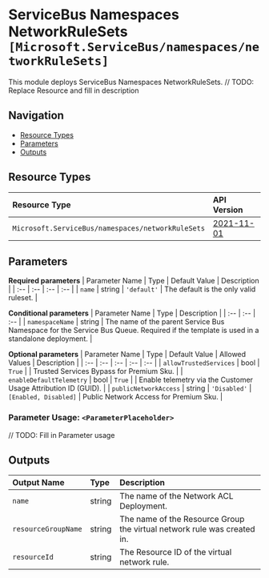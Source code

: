 # ServiceBus Namespaces NetworkRuleSets `[Microsoft.ServiceBus/namespaces/networkRuleSets]`

This module deploys ServiceBus Namespaces NetworkRuleSets.
// TODO: Replace Resource and fill in description

## Navigation

- [Resource Types](#Resource-Types)
- [Parameters](#Parameters)
- [Outputs](#Outputs)

## Resource Types

| Resource Type | API Version |
| :-- | :-- |
| `Microsoft.ServiceBus/namespaces/networkRuleSets` | [2021-11-01](https://docs.microsoft.com/en-us/azure/templates/Microsoft.ServiceBus/2021-11-01/namespaces/networkRuleSets) |

## Parameters

**Required parameters**
| Parameter Name | Type | Default Value | Description |
| :-- | :-- | :-- | :-- |
| `name` | string | `'default'` | The default is the only valid ruleset. |

**Conditional parameters**
| Parameter Name | Type | Description |
| :-- | :-- | :-- |
| `namespaceName` | string | The name of the parent Service Bus Namespace for the Service Bus Queue. Required if the template is used in a standalone deployment. |

**Optional parameters**
| Parameter Name | Type | Default Value | Allowed Values | Description |
| :-- | :-- | :-- | :-- | :-- |
| `allowTrustedServices` | bool | `True` |  | Trusted Services Bypass for Premium Sku. |
| `enableDefaultTelemetry` | bool | `True` |  | Enable telemetry via the Customer Usage Attribution ID (GUID). |
| `publicNetworkAccess` | string | `'Disabled'` | `[Enabled, Disabled]` | Public Network Access for Premium Sku. |


### Parameter Usage: `<ParameterPlaceholder>`

// TODO: Fill in Parameter usage

## Outputs

| Output Name | Type | Description |
| :-- | :-- | :-- |
| `name` | string | The name of the Network ACL Deployment. |
| `resourceGroupName` | string | The name of the Resource Group the virtual network rule was created in. |
| `resourceId` | string | The Resource ID of the virtual network rule. |
